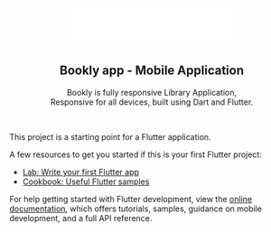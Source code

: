 <div align="center">
 
  
  <img src="./assets/images/Logo.png" />

  <h2 align="center">Bookly app - Mobile Application </h2>

  Bookly is fully responsive Library Application, <br />Responsive for all devices, built using Dart and Flutter.
</div>

<br />

This project is a starting point for a Flutter application.

A few resources to get you started if this is your first Flutter project:

- [Lab: Write your first Flutter app](https://docs.flutter.dev/get-started/codelab)
- [Cookbook: Useful Flutter samples](https://docs.flutter.dev/cookbook)

For help getting started with Flutter development, view the
[online documentation](https://docs.flutter.dev/), which offers tutorials,
samples, guidance on mobile development, and a full API reference.
